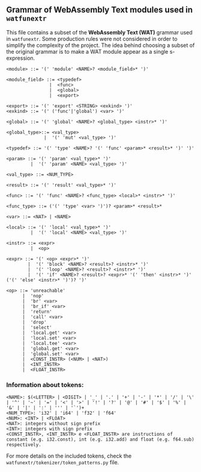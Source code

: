 ## Grammar of WebAssembly Text modules used in `watfunextr`
This file contains a subset of the **WebAssembly Text (WAT)** grammar used in `watfunextr`.
Some production rules were not considered in order to simplify the complexity of the project. 
The idea behind choosing a subset of the original grammar is to make a WAT module appear as a single s-expression.

```
<module> ::= '(' 'module' <NAME>? <module_field>* ')'

<module_field> ::= <typedef>
                |  <func>
                |  <global>
                |  <export>

<export> ::= '(' 'export' <STRING> <exkind> ')'
<exkind> ::= '(' ('func'|'global') <var> ')'

<global> ::= '(' 'global' <NAME>? <global_type> <instr>* ')'

<global_type>::= <val_type>
              |  '(' 'mut' <val_type> ')'

<typedef> ::= '(' 'type' <NAME>? '(' 'func' <param>* <result>* ')' ')'

<param> ::= '(' 'param' <val_type>* ')'
         |  '(' 'param' <NAME> <val_type> ')'

<val_type> ::= <NUM_TYPE>

<result> ::= '(' 'result' <val_type>* ')'

<func> ::= '(' 'func' <NAME>? <func_type> <local>* <instr>* ')'

<func_type> ::= ('(' 'type' <var> ')')? <param>* <result>*

<var> ::= <NAT> | <NAME>

<local> ::= '(' 'local' <val_type>* ')'
         |  '(' 'local' <NAME> <val_type> ')'

<instr> ::= <expr>
         |  <op>

<expr> ::= '(' <op> <expr>* ')'
        |  '(' 'block' <NAME>? <result>? <instr>* ')'
        |  '(' 'loop' <NAME>? <result>? <instr>* ')'
        |  '(' 'if' <NAME>? <result>? <expr>* '(' 'then' <instr>* ')' ('(' 'else' <instr>* ')')? ')'

<op> ::= 'unreachable'
      |  'nop'
      |  'br' <var>
      |  'br_if' <var>
      |  'return'
      |  'call' <var>
      |  'drop'
      |  'select'
      |  'local.get' <var>
      |  'local.set' <var>
      |  'local.tee' <var>
      |  'global.get' <var>
      |  'global.set' <var>
      |  <CONST_INSTR> (<NUM> | <NAT>)
      |  <INT_INSTR>
      |  <FLOAT_INSTR>
```

### Information about tokens:
```
<NAME>: $(<LETTER> | <DIGIT> | '_' | '.' | '+' | '-' | '*' | '/' | '\' | '^' | '~' | '=' | '<' | '>' | '!' | '?' | '@' | '#' | '$' | '%' | '&' | '|' | ':' | ''' | '`')+
<NUM_TYPE>: 'i32' | 'i64' | 'f32' | 'f64'
<NUM>: <INT> | <FLOAT>
<NAT>: integers without sign prefix
<INT>: integers with sign prefix
<CONST_INSTR>, <INT_INSTR> e <FLOAT_INSTR> are instructions of constant (e.g. i32.const), int (e.g. i32.add) and float (e.g. f64.sub) respectively.
```

For more details on the included tokens, check the `watfunextr/tokenizer/token_patterns.py` file.

